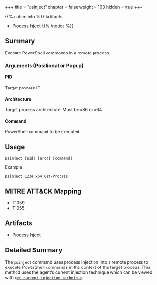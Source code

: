 +++
title = "psinject"
chapter = false
weight = 103
hidden = true
+++
 
{{% notice info %}}
Artifacts
- Process Inject
{{% /notice %}}

## Summary
Execute PowerShell commands in a remote process.

### Arguments (Positional or Popup)
#### PID
Target process ID.

#### Architecture
Target process architecture. Must be x86 or x64.

#### Command
PowerShell command to be executed.

## Usage
```
psinject [pid] [arch] [command]
```

Example
```
psinject 1234 x64 Get-Process
```


## MITRE ATT&CK Mapping

- T1059
- T1055

## Artifacts

- Process Inject

## Detailed Summary
The `psinject` command uses process injection into a remote process to execute PowerShell commands in the context of the target process. This method uses the agent’s current injection technique which can be viewed with [`get_current_injection_technique`](/agents/apollo/commands/get_current_injection_technique/).
